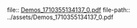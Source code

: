 file:: [Demos_1710355134137_0.pdf](../assets/Demos_1710355134137_0.pdf)
file-path:: ../assets/Demos_1710355134137_0.pdf
